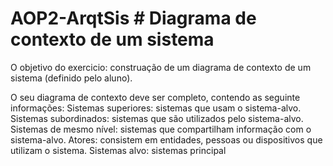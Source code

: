 # AOP2-ArqtSis    # Diagrama de contexto de um sistema
 
 O objetivo do exercicio: construação de um diagrama de contexto de um sistema (definido pelo aluno).

O seu diagrama de contexto deve ser completo, contendo as seguinte informações:
Sistemas superiores: sistemas que usam o sistema-alvo.
Sistemas subordinados: sistemas que são utilizados pelo sistema-alvo.
Sistemas de mesmo nível: sistemas que compartilham informação com o sistema-alvo.
Atores: consistem em entidades, pessoas ou dispositivos que utilizam o sistema.
Sistemas alvo: sistemas principal
